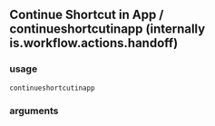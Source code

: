 
## Continue Shortcut in App / continueshortcutinapp (internally is.workflow.actions.handoff)

### usage
`continueshortcutinapp `

### arguments

